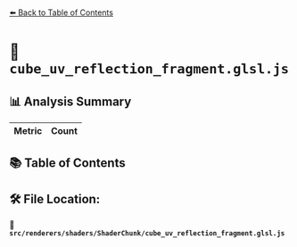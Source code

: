 [⬅️ Back to Table of Contents](../../../../index.md)

# 📄 `cube_uv_reflection_fragment.glsl.js`

## 📊 Analysis Summary

| Metric | Count |
|--------|-------|

## 📚 Table of Contents


## 🛠️ File Location:
📂 **`src/renderers/shaders/ShaderChunk/cube_uv_reflection_fragment.glsl.js`**